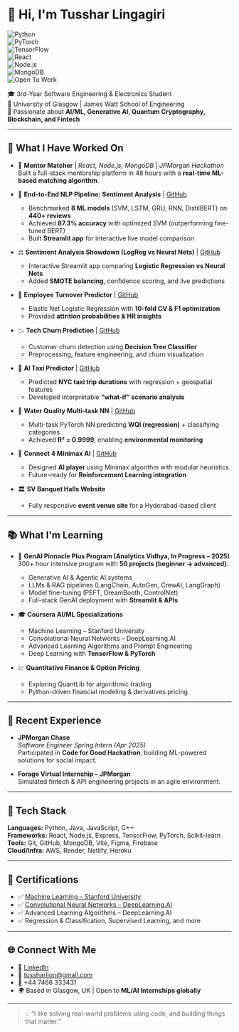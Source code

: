 # 👋 Hi, I'm Tusshar Lingagiri  

![Python](https://img.shields.io/badge/Python-3776AB?style=for-the-badge&logo=python&logoColor=white)  
![PyTorch](https://img.shields.io/badge/PyTorch-EE4C2C?style=for-the-badge&logo=pytorch&logoColor=white)  
![TensorFlow](https://img.shields.io/badge/TensorFlow-FF6F00?style=for-the-badge&logo=tensorflow&logoColor=white)  
![React](https://img.shields.io/badge/React-20232A?style=for-the-badge&logo=react&logoColor=61DAFB)  
![Node.js](https://img.shields.io/badge/Node.js-339933?style=for-the-badge&logo=node.js&logoColor=white)  
![MongoDB](https://img.shields.io/badge/MongoDB-4EA94B?style=for-the-badge&logo=mongodb&logoColor=white)  
![Open To Work](https://img.shields.io/badge/Open%20to-ML/AI%20Internships-brightgreen?style=for-the-badge)  

🎓 3rd-Year Software Engineering & Electronics Student  
📍 University of Glasgow | James Watt School of Engineering  
🧠 Passionate about **AI/ML, Generative AI, Quantum Cryptography, Blockchain, and Fintech**  

---

## 🔭 What I Have Worked On  

- 🤝 **Mentor Matcher** | *React, Node.js, MongoDB* | *JPMorgan Hackathon*  
  Built a full-stack mentorship platform in 48 hours with a **real-time ML-based matching algorithm**.  

- 🧾 **End-to-End NLP Pipeline: Sentiment Analysis** | [GitHub](https://github.com/tussharlingagiri/sentiment-analysis-comparison)  
  - Benchmarked **8 ML models** (SVM, LSTM, GRU, RNN, DistilBERT) on **440+ reviews**  
  - Achieved **87.3% accuracy** with optimized SVM (outperforming fine-tuned BERT)  
  - Built **Streamlit app** for interactive live model comparison  

- ⚖️ **Sentiment Analysis Showdown (LogReg vs Neural Nets)** | [GitHub](https://github.com/tussharlingagiri/sentiment-analysis-showdown)  
  - Interactive Streamlit app comparing **Logistic Regression vs Neural Nets**  
  - Added **SMOTE balancing**, confidence scoring, and live predictions  

- 💼 **Employee Turnover Predictor** | [GitHub](https://github.com/tussharlingagiri/EmployeeTurnoverPredictor)  
  - Elastic Net Logistic Regression with **10-fold CV & F1 optimization**  
  - Provided **attrition probabilities & HR insights**  

- 📉 **Tech Churn Prediction** | [GitHub](https://github.com/tussharlingagiri/Tech-Churn-Prediction)  
  - Customer churn detection using **Decision Tree Classifier**  
  - Preprocessing, feature engineering, and churn visualization  

- 🚖 **AI Taxi Predictor** | [GitHub](https://github.com/tussharlingagiri/AITaxiPredictor)  
  - Predicted **NYC taxi trip durations** with regression + geospatial features  
  - Developed interpretable **“what-if” scenario analysis**  

- 🚰 **Water Quality Multi-task NN** | [GitHub](https://github.com/tussharlingagiri/WaterQualityMultiTaskNN)  
  - Multi-task PyTorch NN predicting **WQI (regression)** + classifying categories  
  - Achieved **R² = 0.9999**, enabling **environmental monitoring**  

- 🧠 **Connect 4 Minimax AI** | [GitHub](https://github.com/tussharlingagiri/connect4-minimax-ai)  
  - Designed **AI player** using Minimax algorithm with modular heuristics  
  - Future-ready for **Reinforcement Learning integration**  

- 🏛️ **SV Banquet Halls Website**  
  - Fully responsive **event venue site** for a Hyderabad-based client  

---

## 📚 What I'm Learning  

- 🧠 **GenAI Pinnacle Plus Program (Analytics Vidhya, In Progress – 2025)**  
  300+ hour intensive program with **50 projects (beginner → advanced)**.  
  - Generative AI & Agentic AI systems  
  - LLMs & RAG pipelines (LangChain, AutoGen, CrewAI, LangGraph)  
  - Model fine-tuning (PEFT, DreamBooth, ControlNet)  
  - Full-stack GenAI deployment with **Streamlit & APIs**  

- 🎓 **Coursera AI/ML Specializations**  
  - Machine Learning – Stanford University  
  - Convolutional Neural Networks – DeepLearning.AI  
  - Advanced Learning Algorithms and Prompt Engineering  
  - Deep Learning with **TensorFlow & PyTorch**  

- 💹 **Quantitative Finance & Option Pricing**  
  - Exploring QuantLib for algorithmic trading  
  - Python-driven financial modeling & derivatives pricing  

---

## 💼 Recent Experience  

- **JPMorgan Chase**  
  *Software Engineer Spring Intern (Apr 2025)*  
  Participated in **Code for Good Hackathon**, building ML-powered solutions for social impact.  

- **Forage Virtual Internship – JPMorgan**  
  Simulated fintech & API engineering projects in an agile environment.  

---

## 🧰 Tech Stack  

**Languages:** Python, Java, JavaScript, C++  
**Frameworks:** React, Node.js, Express, TensorFlow, PyTorch, Scikit-learn  
**Tools:** Git, GitHub, MongoDB, Vite, Figma, Firebase  
**Cloud/Infra:** AWS, Render, Netlify, Heroku  

---

## 📜 Certifications  

- ✅ [Machine Learning – Stanford University](https://coursera.org/share/V2436I2F7MR5)  
- ✅ [Convolutional Neural Networks – DeepLearning.AI](https://coursera.org/share/ZCA9MEJKSYM1)  
- ✅ Advanced Learning Algorithms – DeepLearning.AI  
- ✅ Regression & Classification, Supervised Learning, and more  

---

## 🌐 Connect With Me  

- 💼 [LinkedIn](https://www.linkedin.com/in/tussharlingagiri)  
- 📧 tussharlion@gmail.com  
- 📱 +44 7466 333431  
- 🌍 Based in Glasgow, UK | Open to **ML/AI Internships globally**  

---

> 💡 “I like solving real-world problems using code, and building things that matter.”  
